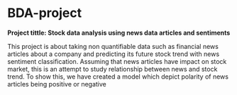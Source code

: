 # BDA-project

**Project tittle: Stock data analysis using news data articles  and sentiments** 

This project is about taking non quantifiable data such as financial news articles about  a company and predicting its future stock trend with news sentiment classification.  Assuming that news articles have impact on stock market, this is an attempt to study  relationship between news and stock trend. To show this, we have created a model  which depict polarity of news articles being positive or negative

